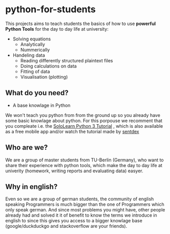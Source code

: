 # python-for-students

This projects aims to teach students the basics of how to use 
**powerful Python Tools** for the day to day life at university:
* Solving equations
    * Analytically
    * Nummerically
* Handeling data
     * Reading differently structured plaintext files
     * Doing calculations on data
     * Fitting of data
     * Visualisation (plotting)

## What do you need?
* A base knowlage in Python

We won't teach you python from from the ground up so you already have some basic knowlage about python.
For this porpouse we recomment that you compleate i.e. the
[SoloLearn Python 3 Tutorial](https://www.sololearn.com/Course/Python/)
, which is also available as a free mobile app and/or 
watch the tutorial made by 
[sentdex](https://www.youtube.com/watch?v=eXBD2bB9-RA&list=PLQVvvaa0QuDeAams7fkdcwOGBpGdHpXln)

## Who are we?
We are a group of master students from TU-Berlin (Germany), 
who want to share their experience with python tools, 
which make the day to day life at univerity 
(homework, writing reports and evaluating data) easyer.

## Why in english?
Even so we are a group of german students, the community of english speaking Programmers 
is much bigger than the one of Programmers which only speak german. 
And since most problems you might have, other people already had and solved it it of benefit 
to know the terms we introduce in english to since this gives you access to a bigger knowlage base 
(google/duckduckgo and stackoverflow are your friends).
